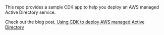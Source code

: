This repo provides a sample CDK app to help you deploy an AWS managed Active Directory service.

Check out the blog post, [Using CDK to deploy AWS managed Active Directory](https://dev.to/aws/using-cdk-to-deploy-aws-managed-active-directory-35ci)